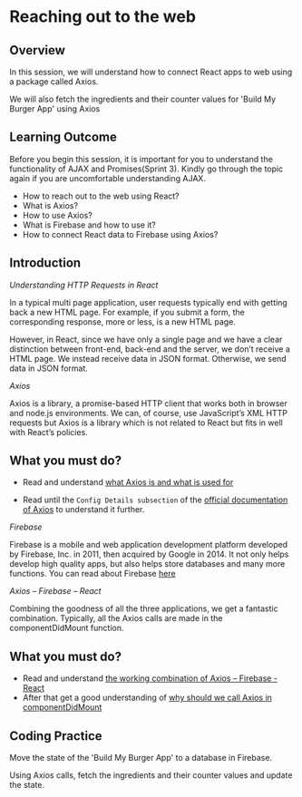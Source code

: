 ﻿# Reaching out to the web

## Overview

In this session, we will understand how to connect React apps to web using a package called Axios. 

We will also fetch the ingredients and their counter values for 'Build My Burger App' using Axios


## Learning Outcome

Before you begin this session, it is important for you to understand the functionality of AJAX and Promises(Sprint 3). Kindly go through the topic again if you are uncomfortable understanding AJAX.

-	How to reach out to the web using React?
-	What is Axios?
-	How to use Axios?
-	What is Firebase and how to use it?
-	How to connect React data to Firebase using Axios?


## Introduction

*Understanding HTTP Requests in React*

In a typical multi page application, user requests typically end with getting back a new HTML page. For example, if you submit a form, the corresponding response, more or less, is a new HTML page. 

However, in React, since we have only a single page and we have a clear distinction between front-end, back-end and the server, we don’t receive a HTML page. We instead receive data in JSON format. Otherwise, we send data in JSON format.

*Axios*

Axios is a library, a promise-based HTTP client that works both in browser and node.js environments. We can, of course, use JavaScript’s XML HTTP requests but Axios is a library which is not related to React but fits in well with React’s policies.

## What you must do?

- Read and understand [what Axios is and what is used for](https://medium.com/@amchris98/axios-tutorial-7e1fe28b8b05)

- Read until the `Config Details subsection` of the [official documentation of Axios]() to understand it further.


*Firebase*

Firebase is a mobile and web application development platform developed by Firebase, Inc. in 2011, then acquired by Google in 2014. It not only helps develop high quality apps, but also helps store databases and many more functions. You can read about Firebase [here](https://firebase.google.com/)

*Axios – Firebase – React*

Combining the goodness of all the three applications, we get a fantastic combination. Typically, all the Axios calls are made in the componentDidMount function.

## What you must do?
-	Read and understand [the working combination of Axios – Firebase - React](https://medium.com/@daveberning/setting-up-and-getting-rest-service-data-with-firebase-and-axios-8b941276f075)
-	After that get a good understanding of [why should we call Axios in componentDidMount](https://hackernoon.com/where-to-integrate-api-calls-in-reactjs-componentwillmount-vs-componentdidmount-710085dc05c3)

## Coding Practice


Move the state of the 'Build My Burger App' to a database in Firebase. 

Using Axios calls, fetch the ingredients and their counter values and update the state.
